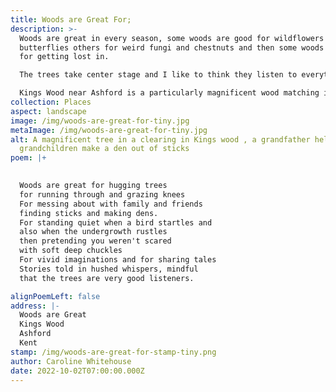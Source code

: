 ```yaml
---
title: Woods are Great For;
description: >-
  Woods are great in every season, some woods are good for wildflowers and
  butterflies others for weird fungi and chestnuts and then some woods are good
  for getting lost in. 

  The trees take center stage and I like to think they listen to everything, storing away anecdotes to keep them amused through a long winter's hibernation.

  Kings Wood near Ashford is a particularly magnificent wood matching its grand name and is great for all the things listed in the poem. 
collection: Places
aspect: landscape
image: /img/woods-are-great-for-tiny.jpg
metaImage: /img/woods-are-great-for-tiny.jpg
alt: A magnificent tree in a clearing in Kings wood , a grandfather helping his
  grandchildren make a den out of sticks
poem: |+
  

  Woods are great for hugging trees 
  for running through and grazing knees
  For messing about with family and friends 
  finding sticks and making dens.
  For standing quiet when a bird startles and 
  also when the undergrowth rustles 
  then pretending you weren't scared 
  with soft deep chuckles
  For vivid imaginations and for sharing tales 
  Stories told in hushed whispers, mindful 
  that the trees are very good listeners.

alignPoemLeft: false
address: |-
  Woods are Great 
  Kings Wood 
  Ashford 
  Kent
stamp: /img/woods-are-great-for-stamp-tiny.png
author: Caroline Whitehouse
date: 2022-10-02T07:00:00.000Z
---
```

